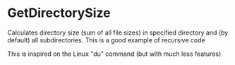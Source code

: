 # GetDirectorySize
Calculates directory size (sum of all file sizes) in specified directory and (by default) all subdirectories. This is a good example of recursive code

This is inspired on the Linux "du" command (but with much less features)
